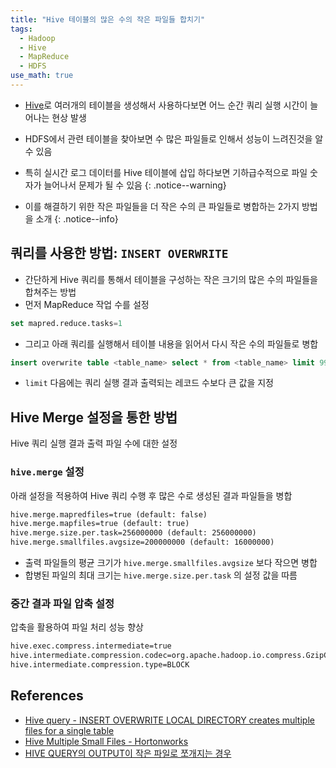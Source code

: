 ```yaml
---
title: "Hive 테이블의 많은 수의 작은 파일들 합치기"
tags:
  - Hadoop
  - Hive
  - MapReduce
  - HDFS
use_math: true
---
```


- [Hive](https://hive.apache.org/)로 여러개의 테이블을 생성해서 사용하다보면 어느 순간 쿼리 실행 시간이 늘어나는 현상 발생
- HDFS에서 관련 테이블을 찾아보면 수 많은 파일들로 인해서 성능이 느려진것을 알 수 있음
- 특히 실시간 로그 데이터를 Hive 테이블에 삽입 하다보면 기하급수적으로 파일 숫자가 늘어나서 문제가 될 수 있음
{: .notice--warning}

- 이를 해결하기 위한 작은 파일들을 더 작은 수의 큰 파일들로 병합하는 2가지 방법을 소개
{: .notice--info}

## 쿼리를 사용한 방법: `INSERT OVERWRITE`

- 간단하게 Hive 쿼리를 통해서 테이블을 구성하는 작은 크기의 많은 수의 파일들을 합쳐주는 방법
- 먼저 MapReduce 작업 수를 설정
```sql
set mapred.reduce.tasks=1
```
- 그리고 아래 쿼리를 실행해서 테이블 내용을 읽어서 다시 작은 수의 파일들로 병합
```sql
insert overwrite table <table_name> select * from <table_name> limit 999999999
```

- `limit` 다음에는 쿼리 실행 결과 출력되는 레코드 수보다 큰 값을 지정

## Hive Merge 설정을 통한 방법

Hive 쿼리 실행 결과 출력 파일 수에 대한 설정

### `hive.merge` 설정

아래 설정을 적용하여 Hive 쿼리 수행 후 많은 수로 생성된 결과 파일들을 병합

```xml
hive.merge.mapredfiles=true (default: false)
hive.merge.mapfiles=true (default: true)
hive.merge.size.per.task=256000000 (default: 256000000)
hive.merge.smallfiles.avgsize=200000000 (default: 16000000)
```

- 출력 파일들의 평균 크기가 `hive.merge.smallfiles.avgsize` 보다 작으면 병합
- 합병된 파일의 최대 크기는 `hive.merge.size.per.task` 의 설정 값을 따름

### 중간 결과 파일 압축 설정

압축을 활용하여 파일 처리 성능 향상

```xml
hive.exec.compress.intermediate=true
hive.intermediate.compression.codec=org.apache.hadoop.io.compress.GzipCodec
hive.intermediate.compression.type=BLOCK
```

## References

- [Hive query - INSERT OVERWRITE LOCAL DIRECTORY creates multiple files for a single table](https://stackoverflow.com/questions/28272591/hive-query-insert-overwrite-local-directory-creates-multiple-files-for-a-singl)
- [Hive Multiple Small Files - Hortonworks](https://community.hortonworks.com/questions/106987/hive-multiple-small-files.html)
- [HIVE QUERY의 OUTPUT이 작은 파일로 쪼개지는 경우](https://kidokim509.wordpress.com/2015/06/10/hive-query%EC%9D%98-output-%ED%8C%8C%EC%9D%BC%EC%9D%B4-%EC%9E%91%EC%9D%80-%EC%9A%A9%EB%9F%89%EC%9C%BC%EB%A1%9C-%EC%AA%BC%EA%B0%9C%EC%A0%B8-%EC%9E%88%EB%8A%94-%EA%B2%BD%EC%9A%B0/)
